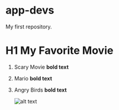 # app-devs
My first repository.
# H1 My Favorite Movie
	
1. Scary Movie	**bold text**
2. Mario	**bold text**
3. Angry Birds	**bold text**

 	![alt text](image.jpeg)
